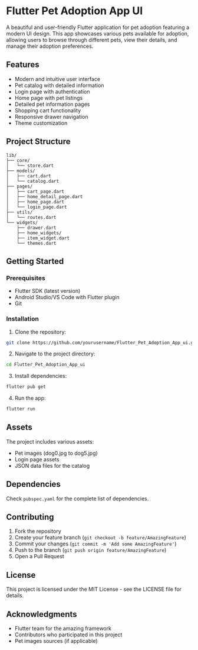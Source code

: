 # Flutter Pet Adoption App UI

A beautiful and user-friendly Flutter application for pet adoption featuring a modern UI design. This app showcases various pets available for adoption, allowing users to browse through different pets, view their details, and manage their adoption preferences.

## Features

- Modern and intuitive user interface
- Pet catalog with detailed information
- Login page with authentication
- Home page with pet listings
- Detailed pet information pages
- Shopping cart functionality
- Responsive drawer navigation
- Theme customization

## Project Structure

```
lib/
├── core/
│   └── store.dart
├── models/
│   ├── cart.dart
│   └── catalog.dart
├── pages/
│   ├── cart_page.dart
│   ├── home_detail_page.dart
│   ├── home_page.dart
│   └── login_page.dart
├── utils/
│   └── routes.dart
└── widgets/
    ├── drawer.dart
    ├── home_widgets/
    ├── item_widget.dart
    └── themes.dart
```

## Getting Started

### Prerequisites

- Flutter SDK (latest version)
- Android Studio/VS Code with Flutter plugin
- Git

### Installation

1. Clone the repository:
```bash
git clone https://github.com/yourusername/Flutter_Pet_Adoption_App_ui.git
```

2. Navigate to the project directory:
```bash
cd Flutter_Pet_Adoption_App_ui
```

3. Install dependencies:
```bash
flutter pub get
```

4. Run the app:
```bash
flutter run
```

## Assets

The project includes various assets:
- Pet images (dog0.jpg to dog5.jpg)
- Login page assets
- JSON data files for the catalog

## Dependencies

Check `pubspec.yaml` for the complete list of dependencies.

## Contributing

1. Fork the repository
2. Create your feature branch (`git checkout -b feature/AmazingFeature`)
3. Commit your changes (`git commit -m 'Add some AmazingFeature'`)
4. Push to the branch (`git push origin feature/AmazingFeature`)
5. Open a Pull Request

## License

This project is licensed under the MIT License - see the LICENSE file for details.

## Acknowledgments

- Flutter team for the amazing framework
- Contributors who participated in this project
- Pet images sources (if applicable)
